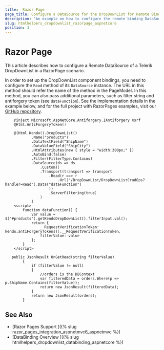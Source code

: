 ```yaml
---
title:  Razor Page
page_title: Configure a DataSource for the DropDownList for Remote Binding in Razor Page.
description: "An example on how to configure the remote binding DataSource to populate the Telerik UI DropDownList HtmlHelper for {{ site.framework }} in a Razor Page using CRUD Operations."
slug: htmlhelpers_dropdownlist_razorpage_aspnetcore
position: 3
---
```


# Razor Page

This article describes how to configure a Remote DataSource of a Telerik DropDownList in a RazorPage scenario.

In order to set up the DropDownList component bindings, you need to configure the `Read` method of its `DataSource` instance. The URL in this method should refer the name of the method in the PageModel. In this method, you can also pass additional parameters, such as filter string and antiforgery token (see `dataFunction`). See the implementation details in the example below, and for the full project with RazorPages examples, visit our [GitHub repository](https://github.com/telerik/ui-for-aspnet-core-examples/tree/master/Telerik.Examples.RazorPages).

```tab-RazorPage(csthml)        
    @inject Microsoft.AspNetCore.Antiforgery.IAntiforgery Xsrf
    @Html.AntiForgeryToken()

    @(Html.Kendo().DropDownList()
            .Name("products")
            .DataTextField("ShipName")
            .DataValueField("ShipCity")
            .HtmlAttributes(new { style = "width:300px;" })
            .AutoBind(false)
            .Filter(FilterType.Contains)      
            .DataSource(ds => ds
                .Custom()
                .Transport(transport => transport
                    .Read(r ==> r
                        .Url("/DropDownList/DropDownListCrudOps?handler=Read").Data("dataFunction")
                    ))
                    .ServerFiltering(true)
                )
            )
    <script>
        function dataFunction() {
            var value = $("#products").getKendoDropDownList().filterInput.val();
            return {
                __RequestVerificationToken: kendo.antiForgeryTokens().__RequestVerificationToken,
                filterValue: value
            };
        }   
    </script>
```
```tab-PageModel(cshtml.cs)
   public JsonResult OnGetRead(string filterValue)
        {
            if (filterValue != null)
            {
                //orders is the DBContext
                var filteredData = orders.Where(p => p.ShipName.Contains(filterValue)); 
                return new JsonResult(filteredData);
            }
            return new JsonResult(orders);
        }
```

## See Also

* [Razor Pages Support ]({% slug razor_pages_integration_aspnetmvc6_aspnetmvc %})
* [DataBinding Overview ]({% slug htmlhelpers_dropdownlist_databinding_aspnetcore %})


